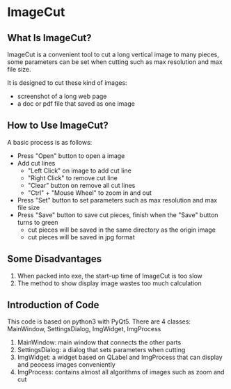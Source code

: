 # ImageCut

## What Is ImageCut?

ImageCut is a convenient tool to cut a long vertical image to many pieces, some parameters can be set when cutting such as max resolution and max file size.

It is designed to cut these kind of images:
* screenshot of a long web page
* a doc or pdf file that saved as one image

## How to Use ImageCut?

A basic process is as follows:

* Press "Open" button to open a image
* Add cut lines
    * "Left Click" on image to add cut line 
    * "Right Click" to remove cut line 
    * "Clear" button on remove all cut lines 
    * "Ctrl" + "Mouse Wheel" to zoom in and out
* Press "Set" button to set parameters such as max resolution and max file size
* Press "Save" button to save cut pieces, finish when the "Save" button turns to green 
    * cut pieces will be saved in the same directory as the origin image 
    * cut pieces will be saved in jpg format

## Some Disadvantages

1. When packed into exe, the start-up time of ImageCut is too slow
2. The method to show display image wastes too much calculation

## Introduction of Code

This code is based on python3 with PyQt5.
There are 4 classes: MainWindow, SettingsDialog, ImgWidget, ImgProcess
1. MainWindow: main window that connects the other parts
2. SettingsDialog: a dialog that sets parameters when cutting
3. ImgWidget: a widget based on QLabel and ImgProcess that can display and peocess images conveniently
4. ImgProcess: contains almost all algorithms of images such as zoom and cut

